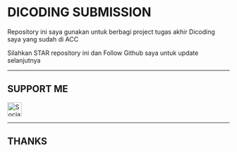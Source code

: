 # DICODING SUBMISSION
Repository ini saya gunakan untuk berbagi project tugas akhir Dicoding saya yang sudah di ACC

Silahkan STAR repository ini dan Follow Github saya untuk update selanjutnya
_______________________
## SUPPORT ME
<a href="https://sociabuzz.com/setiawan007/support" target="_blank"><img src="https://img.shields.io/badge/Buy_Me_A_Coffee-FFDD00?style=for-the-badge&logo=buy-me-a-coffee&logoColor=black" height="32px" alt="Sociabuzz"></a>
_______________________
## THANKS